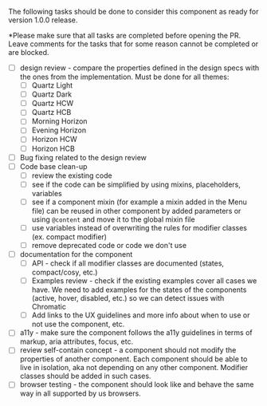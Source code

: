 The following tasks should be done to consider this component as ready for version 1.0.0 release. 

*Please make sure that all tasks are completed before opening the PR. Leave comments for the tasks that for some reason cannot be completed or are blocked.

- [ ] design review - compare the properties defined in the design specs with the ones from the implementation. 
Must be done for all themes: 
    - [ ] Quartz Light
    - [ ] Quartz Dark
    - [ ] Quartz HCW
    - [ ] Quartz HCB
    - [ ] Morning Horizon
    - [ ] Evening Horizon
    - [ ] Horizon HCW
    - [ ] Horizon HCB
- [ ] Bug fixing related to the design review
- [ ] Code base clean-up
   - [ ] review the existing code
   - [ ] see if the code can be simplified by using mixins, placeholders, variables
   - [ ] see if a component mixin (for example a mixin added in the Menu file) can be reused in other component by added parameters or using `@content` and move it to the global mixin file
   - [ ] use variables instead of overwriting the rules for modifier classes (ex. compact modifier)
   - [ ] remove deprecated code or code we don't use
- [ ] documentation for the component
    - [ ] API - check if all modifier classes are documented (states, compact/cosy, etc.)
    - [ ] Examples review - check if the existing examples cover all cases we have. We need to add examples for the states of the components (active, hover, disabled, etc.) so we can detect issues with Chromatic
    - [ ] Add links to the UX guidelines and more info about when to use or not use the component, etc.
- [ ] a11y - make sure the component follows the a11y guidelines in terms of markup, aria attributes, focus, etc.
- [ ] review self-contain concept - a component should not modify the properties of another component. Each component should be able to live in isolation, aka not depending on any other component. Modifier classes should be added in such cases.
- [ ] browser testing - the component should look like and behave the same way in all supported by us browsers. 

